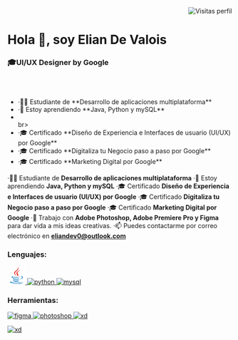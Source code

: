 <p align="right">
  <img src="https://komarev.com/ghpvc/?username=eliandev0&label=Visitas%20perfil&color=blue" alt="Visitas perfil">
</p>
<h1 align="left">Hola 👋, soy Elian De Valois</h1> 
<h3 align="left">🎓UI/UX Designer by Google</h3>
<br>
</br>
<div>
  <ul>
    <li>·👨‍💻 Estudiante de **Desarrollo de aplicaciones multiplataforma**</li>
    <li>·🌱 Estoy aprendiendo **Java, Python y mySQL**</li>
    <li><br></li>br></li>
    <li>·🎓 Certificado **Diseño de Experiencia e Interfaces de usuario (UI/UX) por Google**</li>
    <li>·🎓 Certificado **Digitaliza tu Negocio paso a paso por Google**</li>
    <li>·🎓 Certificado **Marketing Digital por Google**</li>
  </ul>
</div>

·👨‍💻 Estudiante de **Desarrollo de aplicaciones multiplataforma**
·🌱 Estoy aprendiendo **Java, Python y mySQL**
·🎓 Certificado **Diseño de Experiencia e Interfaces de usuario (UI/UX) por Google**
·🎓 Certificado **Digitaliza tu Negocio paso a paso por Google**
·🎓 Certificado **Marketing Digital por Google**
·💼 Trabajo con **Adobe Photoshop, Adobe Premiere Pro y Figma** para dar vida a mis ideas creativas.
·📫 Puedes contactarme por correo electrónico en **eliandev0@outlook.com**

<h3 align="left">Lenguajes:</h3> 
<a href="https://www.java.com" target="_blank" rel="noreferrer"> <img src="https://raw.githubusercontent.com/devicons/devicon/master/icons/java/java-original.svg" alt="java" width="40" height="40"/> </a>
<a href="https://www.python.org" target="_blank" rel="noreferrer"> <img src="https://clipart-library.com/new_gallery/289-2896071_python-logo-png-165709.png" alt="python" width="40" height="40"/> </a>
<a href="https://www.mysql.com/" target="_blank" rel="noreferrer"> <img src="https://logodix.com/logo/840630.png" alt="mysql" width="40" height="40"/> </a> 
  
<h3 align="left">Herramientas:</h3>
<p align="left"> <a href="https://www.figma.com/" target="_blank" rel="noreferrer"> <img src="https://creativecode.it/wp-content/uploads/2019/07/figma-logo.png" alt="figma" width="45" height="45"/> </a>
<a href="https://www.photoshop.com/en" target="_blank" rel="noreferrer"> <img src="https://logodownload.org/wp-content/uploads/2019/10/adobe-photoshop-logo-1.png" alt="photoshop" width="40" height="40"/> </a>
<a href="https://www.adobe.com/es/products/premiere.html" target="_blank" rel="noreferrer"> <img src="https://www.trainingonsite.com/images/stories/Premiere-Pro-CC-2020-icon-600px.png" alt="xd" width="40" height="40"/> </a> </p>
<a href="https://www.adobe.com/products/xd.html" target="_blank" rel="noreferrer"> <img src="https://upload.wikimedia.org/wikipedia/commons/thumb/c/c2/Adobe_XD_CC_icon.svg/1200px-Adobe_XD_CC_icon.svg.png" alt="xd" width="40" height="40"/> </a> </p>


